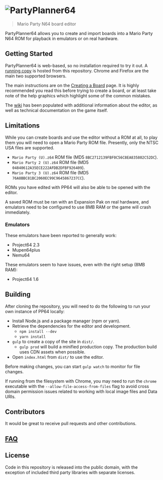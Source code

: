 # ![PartyPlanner64](http://i.imgur.com/ygEasfG.png)

> Mario Party N64 board editor

PartyPlanner64 allows you to create and import boards into a Mario Party N64 ROM for playback in emulators or on real hardware.

## Getting Started

PartyPlanner64 is web-based, so no installation required to try it out. A [running copy](http://partyplanner64.github.io/PartyPlanner64) is hosted from this repository. Chrome and Firefox are the main two supported browsers.

The main instructions are on the [Creating a Board](https://github.com/PartyPlanner64/PartyPlanner64/wiki/Creating-a-Board) page. It is highly recommended you read this before trying to create a board, or at least take note of the help graphics which highlight some of the common mistakes.

The [wiki](https://github.com/PartyPlanner64/PartyPlanner64/wiki) has been populated with additional information about the editor, as well as technical documentation on the game itself.

## Limitations

While you can create boards and use the editor without a ROM at all, to play them you will need to open a Mario Party ROM file. Presently, only the NTSC USA files are supported.

* `Mario Party (U).z64` ROM file (MD5 `8BC2712139FBF0C56C8EA835802C52DC`).
* `Mario Party 2 (U).z64` ROM file (MD5 `04840612A35ECE222AFDB2DFBF926409`).
* `Mario Party 3 (U).z64` ROM file (MD5 `76A8BBC81BC2060EC99C9645867237CC`).

ROMs you have edited with PP64 will also be able to be opened with the editor.

A saved ROM must be ran with an Expansion Pak on real hardware, and emulators need to be configured to use 8MB RAM or the game will crash immediately.

### Emulators

These emulators have been reported to generally work:

* Project64 2.3
* Mupen64plus
* Nemu64

These emulators seem to have issues, even with the right setup (8MB RAM):

* Project64 1.6

## Building

After cloning the repository, you will need to do the following to run your own instance of PP64 locally:

* Install Node.js and a package manager (npm or yarn).
* Retrieve the dependencies for the editor and development.
    * `npm install --dev`
    * `yarn install`
* `gulp` to create a copy of the site in `dist/`.
    * `gulp prod` will build a minified production copy. The production build uses CDN assets when possible.
* Open `index.html` from `dist/` to use the editor.

Before making changes, you can start `gulp watch` to monitor for file changes.

If running from the filesystem with Chrome, you may need to run the `chrome` executable with the `--allow-file-access-from-files` flag to avoid cross domain permission issues related to working with local image files and Data URIs.

## Contributors

It would be great to receive pull requests and other contributions.

## [FAQ](https://github.com/PartyPlanner64/PartyPlanner64/wiki/FAQ)

## License

Code in this repository is released into the public domain, with the exception of included third party libraries with separate licenses.
